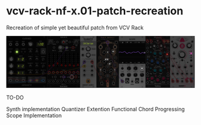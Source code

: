 # vcv-rack-nf-x.01-patch-recreation

Recreation of simple yet beautiful patch from VCV Rack

![Schematic](./src/assets/schematics.png)

TO-DO


Synth implementation
Quantizer Extention
Functional Chord Progressing
Scope Implementation